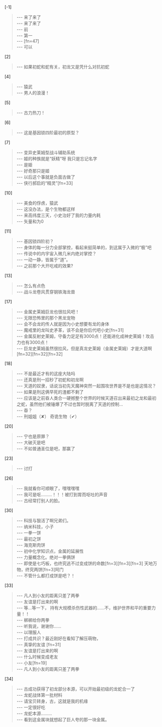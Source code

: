 
[-1] 
>--- 来了来了<br>
>--- 来了来了<br>
>--- 前<br>
>--- 第一<br>
>--- [fn=47]<br>
>--- 可以<br>

[2] 
>--- 如果初蛇和蛇有关，初龙又是凭什么对抗初蛇<br>

[4] 
>--- 猿武<br>
>--- 男人的浪漫！<br>

[5] 
>--- 古力热刀！<br>

[6] 
>--- 这是基因锁四阶最初的原型？<br>

[7] 
>--- 变异史莱姆型战斗辅助系统<br>
>--- 姬的种族就是“妖精”呀  我只是忘记名字<br>
>--- 是姫<br>
>--- 好奇那只是姬<br>
>--- 以后这个事就是负面古做了<br>
>--- 侠行郝启的“精灵”[fn=33]<br>

[10] 
>--- 美食的俘虏，猿武<br>
>--- 这没办法，是个生物都这样<br>
>--- 来高纬度三天，小史治好了我的力量内耗<br>
>--- 矢量和为0<br>

[11] 
>--- 基因锁四阶初？<br>
>--- 身体的每一分力全部掌控，看起来挺简单的，到这属于入微的“极”吧<br>
>--- 传说中的内宇宙入微几米内绝对掌控？<br>
>--- 一动一静，皆属于“道”。<br>
>--- 之前那个大开吃戒的效果?<br>

[13] 
>--- 怎么有点色<br>
>--- 战斗龙卷风贯穿钢铁海龙兽<br>

[17] 
>--- 金属史莱姆巨龙也很拉风吧！<br>
>--- 无限恐怖里的那个黑龙宠物<br>
>--- 会不会龙的传人就是因为小史想要有龙的身体<br>
>--- 魔戒里的龙叫史矛革，该不会是你后代吧小史[fn=31]<br>
>--- 金属反射史莱姆，守备力足足有3000点！还能进化成神史莱姆！攻击力也有3000点！<br>
>--- 巨龙史莱姆虽然很拉风，但是真龙史莱姆（金属史莱姆）才是大道啊[fn=32][fn=32][fn=32]<br>

[18] 
>--- 不是最近才有的这座大陆吗<br>
>--- 还真是刑一招秒了初蛇和初龙啊<br>
>--- 天道的奴隶，话说当初先天魔神突然一起围攻世界是不是也是这情况？<br>
>--- 如果是刑这俩早死的渣都不剩了<br>
>--- 应该是之前昋人类合一硬撼整个世界的时候天道召出来最初之龙和最初之蛇，虽然他们被锤爆了不过也暂时脱离了天道的控制…<br>
>--- 昋？<br>
>--- 刑姐姐（✘）
奇诡生物（✔）<br>

[20] 
>--- 宁也是原罪？<br>
>--- 大破灭是吧<br>
>--- 不如普通圣位是吧，那赢了<br>

[23] 
>--- 讨打<br>

[26] 
>--- 我就看你可顺眼了，嘿嘿嘿嘿<br>
>--- 我可是呕………！！！被打到胃而呕吐的声音<br>
>--- 古经常打别人的脸。<br>

[30] 
>--- 科技与狠活了啊兄弟们。<br>
>--- 纳米科技，小子<br>
>--- 一拳一饼<br>
>--- 最初之饼<br>
>--- 海克斯肉饼<br>
>--- 初中化学知识点，金属的延展性<br>
>--- 力量概念化。绝对一拳俩饼<br>
>--- 即使是七巧板，也终究逃不过变成饼的命数[fn=3][fn=3][fn=3]  天地万物，终究两饼[fn=3]阿门<br>
>--- 不管什么都打成饼是吧？！<br>

[33] 
>--- 凡人到小友的距离只差了两拳<br>
>--- 友谊是打出来的啊<br>
>--- 等…等一下， 持有大规模杀伤性武器的……不，维护世界和平的重要力量！！<br>
>--- 梆梆给你两拳<br>
>--- 听我说，谢谢你……<br>
>--- 以理服人<br>
>--- 打成共识？最近刚好在看知了解压萌物，<br>
>--- 真挚的友谊 [fn=31]<br>
>--- 友谊是打出来的啊<br>
>--- 什么时候变成老友<br>
>--- 小友[fn=19]<br>
>--- 凡人到小友的距离只差了两拳<br>

[34] 
>--- 古成功获得了初龙部分本源，可以开始最初级的龙蛇合一了<br>
>--- 龙蛇战体第一批材料<br>
>--- 请宝贝转身，古，这就是我的机缘<br>
>--- 一定很好吃<br>
>--- 龙蛇本源………<br>
>--- 看到这金属块就想起了巨人夸的那一块金属。<br>
